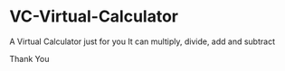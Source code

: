 # VC-Virtual-Calculator
A Virtual Calculator just for you
It can multiply, divide, add and subtract 

Thank You
